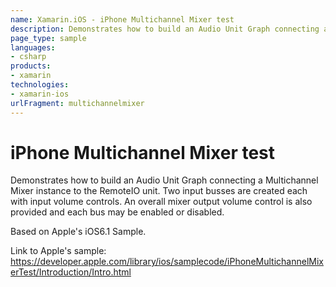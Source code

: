 ```yaml
---
name: Xamarin.iOS - iPhone Multichannel Mixer test
description: Demonstrates how to build an Audio Unit Graph connecting a Multichannel Mixer instance to the RemoteIO unit. Two input busses are created each with...
page_type: sample
languages:
- csharp
products:
- xamarin
technologies:
- xamarin-ios
urlFragment: multichannelmixer
---
```

# iPhone Multichannel Mixer test

Demonstrates how to build an Audio Unit Graph connecting a Multichannel Mixer instance to the RemoteIO unit. Two input busses are created each with input volume controls. An overall mixer output volume control is also provided and each bus may be enabled or disabled.

Based on Apple's iOS6.1 Sample.

Link to Apple's sample: https://developer.apple.com/library/ios/samplecode/iPhoneMultichannelMixerTest/Introduction/Intro.html